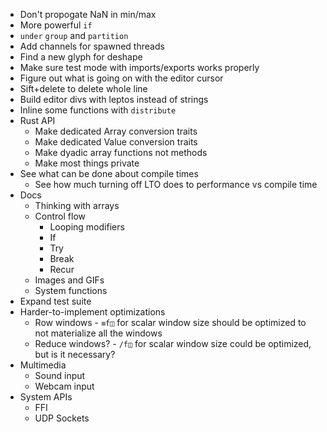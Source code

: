 - Don't propogate NaN in min/max
- More powerful `if`
- `under` `group` and `partition`
- Add channels for spawned threads
- Find a new glyph for deshape
- Make sure test mode with imports/exports works properly
- Figure out what is going on with the editor cursor
- Sift+delete to delete whole line
- Build editor divs with leptos instead of strings
- Inline some functions with `distribute`
- Rust API
  - Make dedicated Array conversion traits
  - Make dedicated Value conversion traits
  - Make dyadic array functions not methods
  - Make most things private
- See what can be done about compile times
  - See how much turning off LTO does to performance vs compile time
- Docs
  - Thinking with arrays
  - Control flow
    - Looping modifiers
    - If
    - Try
    - Break
    - Recur
  - Images and GIFs
  - System functions
- Expand test suite
- Harder-to-implement optimizations
  - Row windows - `≡f◫` for scalar window size should be optimized to not materialize all the windows
  - Reduce windows? - `/f◫` for scalar window size could be optimized, but is it necessary?
- Multimedia
  - Sound input
  - Webcam input
- System APIs
  - FFI
  - UDP Sockets
